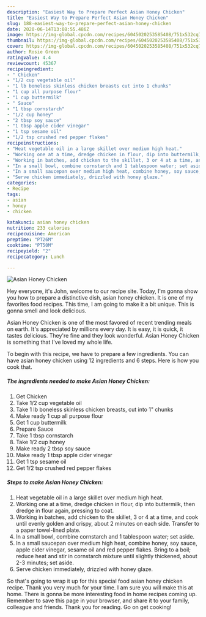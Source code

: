 ```yaml
---
description: "Easiest Way to Prepare Perfect Asian Honey Chicken"
title: "Easiest Way to Prepare Perfect Asian Honey Chicken"
slug: 188-easiest-way-to-prepare-perfect-asian-honey-chicken
date: 2020-06-14T13:08:55.486Z
image: https://img-global.cpcdn.com/recipes/6045020253585408/751x532cq70/asian-honey-chicken-recipe-main-photo.jpg
thumbnail: https://img-global.cpcdn.com/recipes/6045020253585408/751x532cq70/asian-honey-chicken-recipe-main-photo.jpg
cover: https://img-global.cpcdn.com/recipes/6045020253585408/751x532cq70/asian-honey-chicken-recipe-main-photo.jpg
author: Rosie Green
ratingvalue: 4.4
reviewcount: 45367
recipeingredient:
- " Chicken"
- "1/2 cup vegetable oil"
- "1 lb boneless skinless chicken breasts cut into 1 chunks"
- "1 cup all purpose flour"
- "1 cup buttermilk"
- " Sauce"
- "1 tbsp cornstarch"
- "1/2 cup honey"
- "2 tbsp soy sauce"
- "1 tbsp apple cider vinegar"
- "1 tsp sesame oil"
- "1/2 tsp crushed red pepper flakes"
recipeinstructions:
- "Heat vegetable oil in a large skillet over medium high heat."
- "Working one at a time, dredge chicken in flour, dip into buttermilk, then dredge in flour again, pressing to coat."
- "Working in batches, add chicken to the skillet, 3 or 4 at a time, and cook until evenly golden and crispy, about 2 minutes on each side. Transfer to a paper towel-lined plate."
- "In a small bowl, combine cornstarch and 1 tablespoon water; set aside."
- "In a small saucepan over medium high heat, combine honey, soy sauce, apple cider vinegar, sesame oil and red pepper flakes. Bring to a boil; reduce heat and stir in cornstarch mixture until slightly thickened, about 2-3 minutes; set aside."
- "Serve chicken immediately, drizzled with honey glaze."
categories:
- Recipe
tags:
- asian
- honey
- chicken

katakunci: asian honey chicken 
nutrition: 233 calories
recipecuisine: American
preptime: "PT26M"
cooktime: "PT50M"
recipeyield: "2"
recipecategory: Lunch

---
```



![Asian Honey Chicken](https://img-global.cpcdn.com/recipes/6045020253585408/751x532cq70/asian-honey-chicken-recipe-main-photo.jpg)

Hey everyone, it's John, welcome to our recipe site. Today, I'm gonna show you how to prepare a distinctive dish, asian honey chicken. It is one of my favorites food recipes. This time, I am going to make it a bit unique. This is gonna smell and look delicious.



Asian Honey Chicken is one of the most favored of recent trending meals on earth. It's appreciated by millions every day. It is easy, it is quick, it tastes delicious. They're fine and they look wonderful. Asian Honey Chicken is something that I've loved my whole life.


To begin with this recipe, we have to prepare a few ingredients. You can have asian honey chicken using 12 ingredients and 6 steps. Here is how you cook that.

<!--inarticleads1-->

##### The ingredients needed to make Asian Honey Chicken:

1. Get  Chicken
1. Take 1/2 cup vegetable oil
1. Take 1 lb boneless skinless chicken breasts, cut into 1&#34; chunks
1. Make ready 1 cup all purpose flour
1. Get 1 cup buttermilk
1. Prepare  Sauce
1. Take 1 tbsp cornstarch
1. Take 1/2 cup honey
1. Make ready 2 tbsp soy sauce
1. Make ready 1 tbsp apple cider vinegar
1. Get 1 tsp sesame oil
1. Get 1/2 tsp crushed red pepper flakes




<!--inarticleads2-->

##### Steps to make Asian Honey Chicken:

1. Heat vegetable oil in a large skillet over medium high heat.
1. Working one at a time, dredge chicken in flour, dip into buttermilk, then dredge in flour again, pressing to coat.
1. Working in batches, add chicken to the skillet, 3 or 4 at a time, and cook until evenly golden and crispy, about 2 minutes on each side. Transfer to a paper towel-lined plate.
1. In a small bowl, combine cornstarch and 1 tablespoon water; set aside.
1. In a small saucepan over medium high heat, combine honey, soy sauce, apple cider vinegar, sesame oil and red pepper flakes. Bring to a boil; reduce heat and stir in cornstarch mixture until slightly thickened, about 2-3 minutes; set aside.
1. Serve chicken immediately, drizzled with honey glaze.




So that's going to wrap it up for this special food asian honey chicken recipe. Thank you very much for your time. I am sure you will make this at home. There is gonna be more interesting food in home recipes coming up. Remember to save this page in your browser, and share it to your family, colleague and friends. Thank you for reading. Go on get cooking!
